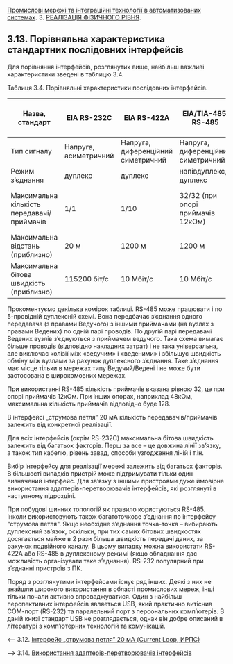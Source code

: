 [Промислові мережі та інтеграційні технології в автоматизованих системах](README.md). 3. [РЕАЛІЗАЦІЯ ФІЗИЧНОГО РІВНЯ](3.md).

## 3.13. Порівняльна характеристика стандартних послідовних інтерфейсів

Для порівняння інтерфейсів, розглянутих вище, найбільш важливі характеристики зведені в таблицю 3.4. 

Таблиця 3.4. Порівняльні характеристики послідовних інтерфейсів.

| Назва, стандарт                            | EIA RS-232C           | EIA RS-422A                        | EIA/TIA-485,   RS-485               | 20 мА „струмова петля”,CL, ИРПС,                 |
| ------------------------------------------ | --------------------- | ---------------------------------- | ----------------------------------- | ------------------------------------------------ |
| Тип сигналу                                | Напруга, асиметричний | Напруга, диференційний симетричний | Напруга, диференційний симетричний  | струм                                            |
| Режим з’єднання                            | дуплекс               | дуплекс                            | напівдуплекс, дуплекс               | дуплекс                                          |
| Максимальна кількість передавачі/приймачів | 1/1                   | 1/10                               | 32/32   (при опорі приймачів 12кОм) | 1/1 у багаточкових схемах залежно від реалізації |
| Максимальна відстань (приблизно)           | 20 м                  | 1200 м                             | 1200 м                              | декілька км                                      |
| Максимальна бітова швидкість (приблизно)   | 115200 біт/с          | 10 Мбіт/с                          | 10 Мбіт/с                           | 1 Мбіт/с                                         |

 Прокоментуємо декілька комірок таблиці. RS-485 може працювати і по 5-провідній дуплексній схемі. Вона передбачає з’єднання одного передавача (з правами Ведучого) з іншими приймачами (на вузлах з правами Ведених) по одній парі проводів. По другій парі передавачі Ведених вузлів з’єднуються з приймачем ведучого. Така схема вимагає більше проводів (відповідно накладних затрат) і не така універсальна, але виключає колізії між «ведучим» і «веденими» і збільшує швидкість обміну між вузлами за рахунок дуплексного з’єднання. Таке з’єднання має місце тільки в мережах типу Ведучий/Ведені і не може бути застосована в широкомовних мережах.

При використанні RS-485 кількість приймачів вказана рівною 32, це при опорі приймачів 12кОм. При інших опорах, наприклад 48кОм, максимальна кількість приймачів відповідно буде 128.

В інтерфейсі „струмова петля” 20 мА кількість передавачів/приймачів залежить від конкретної реалізації.

Для всіх інтерфейсів (окрім RS-232С) максимальна бітова швидкість залежить від багатьох факторів. Перш за все – це довжина лінії зв’язку, а також тип кабелю, рівень завад, способи узгодження ліній і т.ін. 

Вибір інтерфейсу для реалізації мережі залежить від багатьох факторів. В більшості випадків пристрій може підтримувати тільки один визначений інтерфейс. Для зв’язку з іншими пристроями дуже ймовірне використання адаптерів-перетворювачів інтерфейсів, які розглянуті в наступному підрозділі.

При побудові шинних топологій як правило користуються RS-485. Інколи використовують також багатоточкове з’єднання по інтерфейсу "струмова петля". Якщо необхідне з’єднання точка-точка – вибирають дуплексний зв’язок, оскільки, при тих самих бітових швидкостях досягається майже в 2 рази більша швидкість передачі даних, за рахунок подвійного каналу. В цьому випадку можна використати RS-422А або RS-485 в дуплексному режимі (якщо обладнання дає можливість організувати таке з’єднання). RS-232 популярний при з’єднанні пристроїв з ПК.

Поряд з розглянутими інтерфейсами існує ряд інших. Деякі з них не знайшли широкого використання в області промислових мереж, інші тільки почали активно впроваджуватися. Один з найбільш перспективних інтерфейсів являється USB, який практично витіснив СОМ-порт (RS-232) та паралельний порт з персональних комп’ютерів. В даній книзі стандарт USB не розглядається, однак він добре описаний в літературі з комп’ютерних технологій та комунікацій. 



<-- 3.12. [Інтерфейс „струмова петля” 20 мА (Current Loop, ИРПС)](3_12.md) 

--> 3.14. [Використання адаптерів-перетворювачів інтерфейсів](3_14.md)